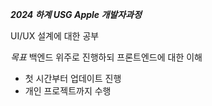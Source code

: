 ***2024 하계 USG Apple 개발자과정***

UI/UX 설계에 대한 공부

*목표*
백엔드 위주로 진행하되 프론트엔드에 대한 이해

- 첫 시간부터 업데이트 진행
- 개인 프로젝트까지 수행
